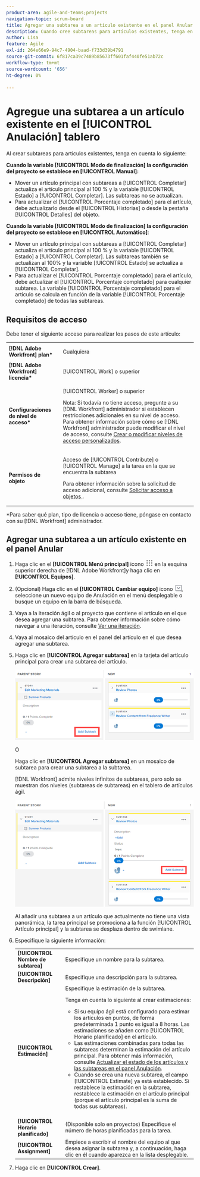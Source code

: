 ```yaml
---
product-area: agile-and-teams;projects
navigation-topic: scrum-board
title: Agregar una subtarea a un artículo existente en el panel Anular
description: Cuando cree subtareas para artículos existentes, tenga en cuenta la configuración del modo de finalización para el proyecto, ya que esto afecta a la forma en que se actualizan los artículos.
author: Lisa
feature: Agile
exl-id: 264e66e9-94c7-4904-baad-f733d39b4791
source-git-commit: 6f817ca39c7489b85673ff601faf440fe51ab72c
workflow-type: tm+mt
source-wordcount: '656'
ht-degree: 0%

---
```


# Agregue una subtarea a un artículo existente en el [!UICONTROL Anulación] tablero

Al crear subtareas para artículos existentes, tenga en cuenta lo siguiente:

**Cuando la variable [!UICONTROL Modo de finalización] la configuración del proyecto se establece en [!UICONTROL Manual]:**

* Mover un artículo principal con subtareas a [!UICONTROL Completar] actualiza el artículo principal al 100 % y la variable [!UICONTROL Estado] a [!UICONTROL Completar]. Las subtareas no se actualizan.
* Para actualizar el [!UICONTROL Porcentaje completado] para el artículo, debe actualizarlo desde el [!UICONTROL Historias] o desde la pestaña [!UICONTROL Detalles] del objeto.

**Cuando la variable [!UICONTROL Modo de finalización] la configuración del proyecto se establece en [!UICONTROL Automático]**:

* Mover un artículo principal con subtareas a [!UICONTROL Completar] actualiza el artículo principal al 100 % y la variable [!UICONTROL Estado] a [!UICONTROL Completar]. Las subtareas también se actualizan al 100% y la variable [!UICONTROL Estado] se actualiza a [!UICONTROL Completar].
* Para actualizar el [!UICONTROL Porcentaje completado] para el artículo, debe actualizar el [!UICONTROL Porcentaje completado] para cualquier subtarea. La variable [!UICONTROL Porcentaje completado] para el artículo se calcula en función de la variable [!UICONTROL Porcentaje completado] de todas las subtareas.

## Requisitos de acceso

Debe tener el siguiente acceso para realizar los pasos de este artículo:

<table style="table-layout:auto"> 
 <col> 
 </col> 
 <col> 
 </col> 
 <tbody> 
  <tr> 
   <td role="rowheader"><strong>[!DNL Adobe Workfront] plan*</strong></td> 
   <td> <p>Cualquiera</p> </td> 
  </tr> 
  <tr> 
   <td role="rowheader"><strong>[!DNL Adobe Workfront] licencia*</strong></td> 
   <td> <p>[!UICONTROL Work] o superior</p> </td> 
  </tr> 
  <tr> 
   <td role="rowheader"><strong>Configuraciones de nivel de acceso*</strong></td> 
   <td> <p>[!UICONTROL Worker] o superior</p> <p>Nota: Si todavía no tiene acceso, pregunte a su [!DNL Workfront] administrador si establecen restricciones adicionales en su nivel de acceso. Para obtener información sobre cómo se [!DNL Workfront] administrador puede modificar el nivel de acceso, consulte <a href="../../../administration-and-setup/add-users/configure-and-grant-access/create-modify-access-levels.md" class="MCXref xref">Crear o modificar niveles de acceso personalizados</a>.</p> </td> 
  </tr> 
  <tr> 
   <td role="rowheader"><strong>Permisos de objeto</strong></td> 
   <td> <p>Acceso de [!UICONTROL Contribute] o [!UICONTROL Manage] a la tarea en la que se encuentra la subtarea</p> <p>Para obtener información sobre la solicitud de acceso adicional, consulte <a href="../../../workfront-basics/grant-and-request-access-to-objects/request-access.md" class="MCXref xref">Solicitar acceso a objetos </a>.</p> </td> 
  </tr> 
 </tbody> 
</table>

&#42;Para saber qué plan, tipo de licencia o acceso tiene, póngase en contacto con su [!DNL Workfront] administrador.

## Agregar una subtarea a un artículo existente en el panel Anular

1. Haga clic en el **[!UICONTROL Menú principal]** icono ![](assets/main-menu-icon.png) en la esquina superior derecha de [!DNL Adobe Workfront]y haga clic en **[!UICONTROL Equipos]**.

1. (Opcional) Haga clic en el **[!UICONTROL Cambiar equipo]** icono ![Icono Cambiar equipo](assets/switch-team-icon.png), seleccione un nuevo equipo de Anulación en el menú desplegable o busque un equipo en la barra de búsqueda.

1. Vaya a la iteración ágil o al proyecto que contiene el artículo en el que desea agregar una subtarea. Para obtener información sobre cómo navegar a una iteración, consulte [Ver una iteración](../../../agile/use-scrum-in-an-agile-team/iterations/view-iteration.md).
1. Vaya al mosaico del artículo en el panel del artículo en el que desea agregar una subtarea.
1. Haga clic en **[!UICONTROL Agregar subtarea]** en la tarjeta del artículo principal para crear una subtarea del artículo.

   ![Agregar subtarea](assets/agile-story-addsubtask-NWE.png)

   O

   Haga clic en **[!UICONTROL Agregar subtarea]** en un mosaico de subtarea para crear una subtarea a la subtarea.

   [!DNL Workfront] admite niveles infinitos de subtareas, pero solo se muestran dos niveles (subtareas de subtareas) en el tablero de artículos ágil.

   ![Agregar subtarea](assets/agile-story-addsubtask2-NWE.png)

   Al añadir una subtarea a un artículo que actualmente no tiene una vista panorámica, la tarea principal se promociona a la función [!UICONTROL Artículo principal] y la subtarea se desplaza dentro de swimlane.

1. Especifique la siguiente información:

   <table style="table-layout:auto">
    <col>
    <col>
    <tbody>
     <tr>
      <td role="rowheader"><strong>[!UICONTROL Nombre de subtarea]</strong></td>
      <td> Especifique un nombre para la subtarea.</td>
     </tr>
     <tr>
      <td role="rowheader"><strong>[!UICONTROL Descripción]</strong></td>
      <td>Especifique una descripción para la subtarea.</td>
     </tr>
     <tr>
      <td role="rowheader"><strong>[!UICONTROL Estimación]</strong></td>
      <td>Especifique la estimación de la subtarea.<br><p>Tenga en cuenta lo siguiente al crear estimaciones:</p>
       <ul>
        <li>Si su equipo ágil está configurado para estimar los artículos en puntos, de forma predeterminada 1 punto es igual a 8 horas. Las estimaciones se añaden como [!UICONTROL Horario planificado] en el artículo.</li>
        <li>Las estimaciones combinadas para todas las subtareas determinan la estimación del artículo principal. Para obtener más información, consulte <a href="../../../agile/use-scrum-in-an-agile-team/scrum-board/update-status-of-stories-and-subtasks.md" class="MCXref xref">Actualizar el estado de los artículos y las subtareas en el panel Anulación</a>.</li>
        <li>Cuando se crea una nueva subtarea, el campo [!UICONTROL Estimate] ya está establecido. Si restablece la estimación en la subtarea, restablece la estimación en el artículo principal (porque el artículo principal es la suma de todas sus subtareas).</li>
       </ul><br></td>
     </tr>
     <tr>
      <td role="rowheader"><strong>[!UICONTROL Horario planificado]</strong></td>
      <td> (Disponible solo en proyectos) Especifique el número de horas planificadas para la tarea.</td>
     </tr>
     <tr>
      <td role="rowheader"><strong>[!UICONTROL Assignment]</strong></td>
      <td>Empiece a escribir el nombre del equipo al que desea asignar la subtarea y, a continuación, haga clic en él cuando aparezca en la lista desplegable.</td>
     </tr>
    </tbody>
   </table>

1. Haga clic en **[!UICONTROL Crear]**.
